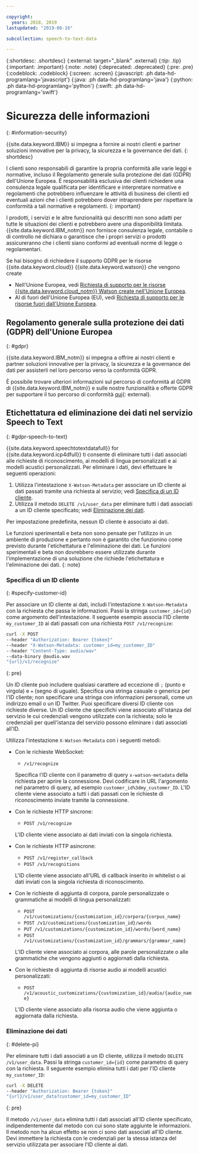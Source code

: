 ```yaml
---

copyright:
  years: 2018, 2019
lastupdated: "2019-06-16"

subcollection: speech-to-text-data

---
```


{:shortdesc: .shortdesc}
{:external: target="_blank" .external}
{:tip: .tip}
{:important: .important}
{:note: .note}
{:deprecated: .deprecated}
{:pre: .pre}
{:codeblock: .codeblock}
{:screen: .screen}
{:javascript: .ph data-hd-programlang='javascript'}
{:java: .ph data-hd-programlang='java'}
{:python: .ph data-hd-programlang='python'}
{:swift: .ph data-hd-programlang='swift'}

# Sicurezza delle informazioni
{: #information-security}

{{site.data.keyword.IBM}} si impegna a fornire ai nostri clienti e partner soluzioni innovative per la privacy, la sicurezza e la governance dei dati.
{: shortdesc}

I clienti sono responsabili di garantire la propria conformità alle varie leggi e normative, incluso il Regolamento generale sulla protezione dei dati (GDPR) dell'Unione Europea. È responsabilità esclusiva dei clienti richiedere una consulenza legale qualificata per identificare e interpretare normative e regolamenti che potrebbero influenzare le attività di business dei clienti ed eventuali azioni che i clienti potrebbero dover intraprendere per rispettare la conformità a tali normative e regolamenti.
{: important}

I prodotti, i servizi e le altre funzionalità qui descritti non sono adatti per tutte le situazioni dei clienti e potrebbero avere una disponibilità limitata. {{site.data.keyword.IBM_notm}} non fornisce consulenza legale, contabile o di controllo né dichiara o garantisce che i propri servizi o prodotti assicureranno che i clienti siano conformi ad eventuali norme di legge o regolamentari.

Se hai bisogno di richiedere il supporto GDPR per le risorse {{site.data.keyword.cloud}} {{site.data.keyword.watson}} che vengono create

-   Nell'Unione Europea, vedi [Richiesta di supporto per le risorse {{site.data.keyword.cloud_notm}} Watson create nell'Unione Europea](/docs/services/watson?topic=watson-gdpr-sar#request-EU).
-   Al di fuori dell'Unione Europea (EU), vedi [Richiesta di supporto per le risorse fuori dall'Unione Europea](/docs/services/watson?topic=watson-gdpr-sar#request-non-EU).

## Regolamento generale sulla protezione dei dati (GDPR) dell'Unione Europea
{: #gdpr}

{{site.data.keyword.IBM_notm}} si impegna a offrire ai nostri clienti e partner soluzioni innovative per la privacy, la sicurezza e la governance dei dati per assisterli nel loro percorso verso la conformità GDPR.

È possibile trovare ulteriori informazioni sul percorso di conformità al GDPR di {{site.data.keyword.IBM_notm}} e sulle nostre funzionalità e offerte GDPR per supportare il tuo percorso di conformità [qui](http://www.ibm.com/gdpr){: external}.

## Etichettatura ed eliminazione dei dati nel servizio Speech to Text
{: #gdpr-speech-to-text}

{{site.data.keyword.speechtotextdatafull}} for {{site.data.keyword.icp4dfull}} ti consente di eliminare tutti i dati associati alle richieste di riconoscimento, ai modelli di lingua personalizzati e ai modelli acustici personalizzati. Per eliminare i dati, devi effettuare le seguenti operazioni:

1.  Utilizza l'intestazione `X-Watson-Metadata` per associare un ID cliente ai dati passati tramite una richiesta al servizio; vedi [Specifica di un ID cliente](#specify-customer-id).
1.  Utilizza il metodo `DELETE /v1/user_data` per eliminare tutti i dati associati a un ID cliente specificato; vedi [Eliminazione dei dati](#delete-pi).

Per impostazione predefinita, nessun ID cliente è associato ai dati.

Le funzioni sperimentali e beta non sono pensate per l'utilizzo in un ambiente di produzione e pertanto non è garantito che funzionino come previsto durante l'etichettatura e l'eliminazione dei dati. Le funzioni sperimentali e beta non dovrebbero essere utilizzate durante l'implementazione di una soluzione che richiede l'etichettatura e l'eliminazione dei dati.
{: note}

### Specifica di un ID cliente
{: #specify-customer-id}

Per associare un ID cliente ai dati, includi l'intestazione `X-Watson-Metadata` con la richiesta che passa le informazioni. Passi la stringa `customer_id={id}` come argomento dell'intestazione. Il seguente esempio associa l'ID cliente `my_customer_ID` ai dati passati con una richiesta `POST /v1/recognize`:

```bash
curl -X POST
--header "Authorization: Bearer {token}"
--header "X-Watson-Metadata: customer_id=my_customer_ID"
--header "Content-Type: audio/wav"
--data-binary @audio.wav
"{url}/v1/recognize"
```
{: pre}

Un ID cliente può includere qualsiasi carattere ad eccezione di `;` (punto e virgola) e `=` (segno di uguale). Specifica una stringa casuale o generica per l'ID cliente; non specificare una stringa con informazioni personali, come un indirizzo email o un ID Twitter. Puoi specificare diversi ID cliente con richieste diverse. Un ID cliente che specifichi viene associato all'istanza del servizio le cui credenziali vengono utilizzate con la richiesta; solo le credenziali per quell'istanza del servizio possono eliminare i dati associati all'ID.

Utilizza l'intestazione `X-Watson-Metadata` con i seguenti metodi:

-   Con le richieste WebSocket:
    -   `/v1/recognize`

    Specifica l'ID cliente con il parametro di query `x-watson-metadata` della richiesta per aprire la connessione. Devi codificare in URL l'argomento nel parametro di query, ad esempio `customer_id%3dmy_customer_ID`. L'ID cliente viene associato a tutti i dati passati con le richieste di riconoscimento inviate tramite la connessione.
-   Con le richieste HTTP sincrone:
    -   `POST /v1/recognize`

    L'ID cliente viene associato ai dati inviati con la singola richiesta.
-   Con le richieste HTTP asincrone:
    -   `POST /v1/register_callback`
    -   `POST /v1/recognitions`

    L'ID cliente viene associato all'URL di callback inserito in whitelist o ai dati inviati con la singola richiesta di riconoscimento.

-   Con le richieste di aggiunta di corpora, parole personalizzate o grammatiche ai modelli di lingua personalizzati:
    -   `POST /v1/customizations/{customization_id}/corpora/{corpus_name}`
    -   `POST /v1/customizations/{customization_id}/words`
    -   `PUT /v1/customizations/{customization_id}/words/{word_name}`
    -   `POST /v1/customizations/{customization_id}/grammars/{grammar_name}`

    L'ID cliente viene associato ai corpora, alle parole personalizzate o alle grammatiche che vengono aggiunti o aggiornati dalla richiesta.
-   Con le richieste di aggiunta di risorse audio ai modelli acustici personalizzati:
    -   `POST /v1/acoustic_customizations/{customization_id}/audio/{audio_name}`

    L'ID cliente viene associato alla risorsa audio che viene aggiunta o aggiornata dalla richiesta.

### Eliminazione dei dati
{: #delete-pi}

Per eliminare tutti i dati associati a un ID cliente, utilizza il metodo `DELETE /v1/user_data`. Passi la stringa `customer_id={id}` come parametro di query con la richiesta. Il seguente esempio elimina tutti i dati per l'ID cliente `my_customer_ID`:

```bash
curl -X DELETE
--header "Authorization: Bearer {token}"
"{url}/v1/user_data?customer_id=my_customer_ID"
```
{: pre}

Il metodo `/v1/user_data` elimina tutti i dati associati all'ID cliente specificato, indipendentemente dal metodo con cui sono state aggiunte le informazioni. Il metodo non ha alcun effetto se non ci sono dati associati all'ID cliente. Devi immettere la richiesta con le credenziali per la stessa istanza del servizio utilizzata per associare l'ID cliente ai dati.
